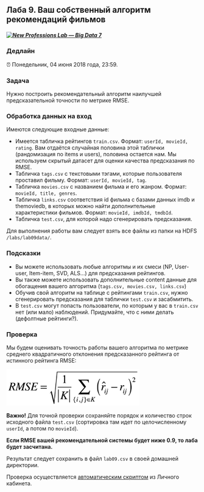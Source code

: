 ## Лаба 9. Ваш собственный алгоритм рекомендаций фильмов

##### [![New Professions Lab — Big Data 7](http://data.newprolab.com/public-newprolab-com/npl7.svg)](https://github.com/newprolab/content_bigdata8)

### Дедлайн

⏰ Понедельник, 04 июня 2018 года, 23:59.

### Задача

Нужно построить рекомендательный алгоритм наилучшей предсказательной точности по метрике RMSE.

### Обработка данных на вход

Имеются следующие входные данные:

* Имеется табличка рейтингов `train.csv`. Формат: `userId, movieId, rating`. Вам отдаётся случайная половина этой таблички (рандомизация по items и users), половина остается нам. Мы используем скрытый датасет для оценки качества предсказания по RMSE. 
* Табличка `tags.csv` с текстовыми тэгами, которые пользователя проставил фильму. Формат: `userId, movieId, tag`.
* Табличка `movies.csv` с названием фильма и его жанром. Формат: `movieId, title, genres`.
* Табличка `links.csv` соответствия id фильма с базами данных imdb и themoviedb, в которых можно найти дополнительные характеристики фильмов. Формат: `movieId, imdbId, tmdbId`. 
* Табличка `test.csv`, для которой надо сгенерировать предсказания.

Для выполнения работы вам следует взять все файлы из папки на HDFS `/labs/lab09data/`.

### Подсказки

* Вы можете использовать любые алгоритмы и их смеси (NP, User-user, Item-item, SVD, ALS...) для предсказания рейтингов. 
* Вы также можете использовать дополнительные content данные для обогащения вашего алгоритма (`tags.csv, movies.csv, links.csv`)
* Обучив свой алгоритм на таблице с рейтингами `train.csv`, нужно сгенерировать предсказания для таблички `test.csv` и засабмитить.
* В `test.csv` могут попасть пользователи, по которым у вас в `train.csv` нет (или мало) наблюдений. Придумайте, что с ними делать (дефолтные рейтинги?).

### Проверка

Мы будем оценивать точность работы вашего алгоритма по метрике среднего квадратичного отклонения предсказанного рейтинга от истинного рейтинга RMSE: 

<img width="350px" src="laba09_rmse.png">

**Важно!** Для точной проверки сохраняйте порядок и количество строк исходного файла `test.csv` (сортировка там идет по целочисленному `userId`, а потом по `movieId`).

**Если RMSE вашей рекомендательной системы будет ниже 0.9, то лаба будет засчитана.**

Результат следует сохранить в файл `lab09.csv` в своей домашней директории.

Проверка осуществляется [автоматическим скриптом](http://lk.newprolab.com/lab/laba09) из Личного кабинета.




